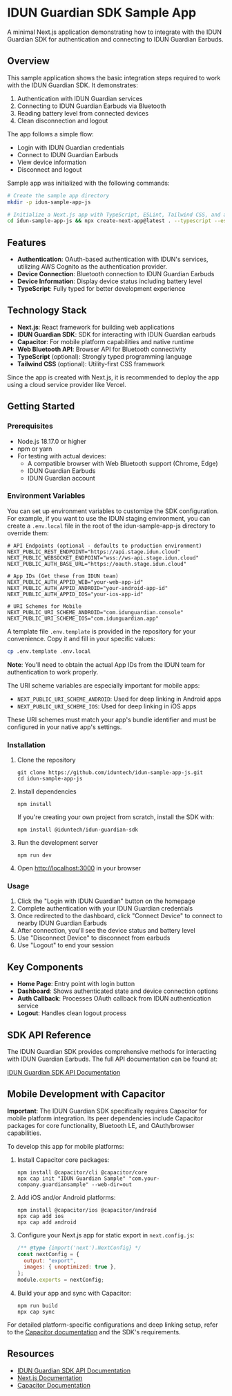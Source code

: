 # IDUN Guardian SDK Sample App

A minimal Next.js application demonstrating how to integrate with the IDUN Guardian SDK for authentication and connecting to IDUN Guardian Earbuds.

## Overview

This sample application shows the basic integration steps required to work with the IDUN Guardian SDK. It demonstrates:

1. Authentication with IDUN Guardian services
2. Connecting to IDUN Guardian Earbuds via Bluetooth
3. Reading battery level from connected devices
4. Clean disconnection and logout

The app follows a simple flow:

- Login with IDUN Guardian credentials
- Connect to IDUN Guardian Earbuds
- View device information
- Disconnect and logout

Sample app was initialized with the following commands:

```bash
# Create the sample app directory
mkdir -p idun-sample-app-js

# Initialize a Next.js app with TypeScript, ESLint, Tailwind CSS, and app directory
cd idun-sample-app-js && npx create-next-app@latest . --typescript --eslint --tailwind --app --src-dir
```

## Features

- **Authentication**: OAuth-based authentication with IDUN's services, utilizing AWS Cognito as the authentication provider.
- **Device Connection**: Bluetooth connection to IDUN Guardian Earbuds
- **Device Information**: Display device status including battery level
- **TypeScript**: Fully typed for better development experience

## Technology Stack

- **Next.js**: React framework for building web applications
- **IDUN Guardian SDK**: SDK for interacting with IDUN Guardian earbuds
- **Capacitor**: For mobile platform capabilities and native runtime
- **Web Bluetooth API**: Browser API for Bluetooth connectivity
- **TypeScript** (optional): Strongly typed programming language
- **Tailwind CSS** (optional): Utility-first CSS framework

Since the app is created with Next.js, it is recommended to deploy the app using a cloud service provider like Vercel.

## Getting Started

### Prerequisites

- Node.js 18.17.0 or higher
- npm or yarn
- For testing with actual devices:
  - A compatible browser with Web Bluetooth support (Chrome, Edge)
  - IDUN Guardian Earbuds
  - IDUN Guardian account

### Environment Variables

You can set up environment variables to customize the SDK configuration. For example, if you want to use the IDUN staging environment, you can create a `.env.local` file in the root of the idun-sample-app-js directory to override them:

```
# API Endpoints (optional - defaults to production environment)
NEXT_PUBLIC_REST_ENDPOINT="https://api.stage.idun.cloud"
NEXT_PUBLIC_WEBSOCKET_ENDPOINT="wss://ws-api.stage.idun.cloud"
NEXT_PUBLIC_AUTH_BASE_URL="https://oauth.stage.idun.cloud"

# App IDs (Get these from IDUN team)
NEXT_PUBLIC_AUTH_APPID_WEB="your-web-app-id"
NEXT_PUBLIC_AUTH_APPID_ANDROID="your-android-app-id"
NEXT_PUBLIC_AUTH_APPID_IOS="your-ios-app-id"

# URI Schemes for Mobile
NEXT_PUBLIC_URI_SCHEME_ANDROID="com.idunguardian.console"
NEXT_PUBLIC_URI_SCHEME_IOS="com.idunguardian.app"
```

A template file `.env.template` is provided in the repository for your convenience. Copy it and fill in your specific values:

```bash
cp .env.template .env.local
```

**Note**: You'll need to obtain the actual App IDs from the IDUN team for authentication to work properly.

The URI scheme variables are especially important for mobile apps:

- `NEXT_PUBLIC_URI_SCHEME_ANDROID`: Used for deep linking in Android apps
- `NEXT_PUBLIC_URI_SCHEME_IOS`: Used for deep linking in iOS apps

These URI schemes must match your app's bundle identifier and must be configured in your native app's settings.

### Installation

1. Clone the repository

   ```
   git clone https://github.com/iduntech/idun-sample-app-js.git
   cd idun-sample-app-js
   ```

2. Install dependencies

   ```
   npm install
   ```

   If you're creating your own project from scratch, install the SDK with:

   ```
   npm install @iduntech/idun-guardian-sdk
   ```

3. Run the development server

   ```
   npm run dev
   ```

4. Open [http://localhost:3000](http://localhost:3000) in your browser

### Usage

1. Click the "Login with IDUN Guardian" button on the homepage
2. Complete authentication with your IDUN Guardian credentials
3. Once redirected to the dashboard, click "Connect Device" to connect to nearby IDUN Guardian Earbuds
4. After connection, you'll see the device status and battery level
5. Use "Disconnect Device" to disconnect from earbuds
6. Use "Logout" to end your session

## Key Components

- **Home Page**: Entry point with login button
- **Dashboard**: Shows authenticated state and device connection options
- **Auth Callback**: Processes OAuth callback from IDUN authentication service
- **Logout**: Handles clean logout process

## SDK API Reference

The IDUN Guardian SDK provides comprehensive methods for interacting with IDUN Guardian Earbuds. The full API documentation can be found at:

[IDUN Guardian SDK API Documentation](https://iduntech.github.io/idun-guardian-sdk-js/classes/Guardian.html)

## Mobile Development with Capacitor

**Important**: The IDUN Guardian SDK specifically requires Capacitor for mobile platform integration. Its peer dependencies include Capacitor packages for core functionality, Bluetooth LE, and OAuth/browser capabilities.

To develop this app for mobile platforms:

1. Install Capacitor core packages:

   ```
   npm install @capacitor/cli @capacitor/core
   npx cap init "IDUN Guardian Sample" "com.your-company.guardiansample" --web-dir=out
   ```

2. Add iOS and/or Android platforms:

   ```
   npm install @capacitor/ios @capacitor/android
   npx cap add ios
   npx cap add android
   ```

3. Configure your Next.js app for static export in `next.config.js`:

   ```js
   /** @type {import('next').NextConfig} */
   const nextConfig = {
     output: "export",
     images: { unoptimized: true },
   };
   module.exports = nextConfig;
   ```

4. Build your app and sync with Capacitor:
   ```
   npm run build
   npx cap sync
   ```

For detailed platform-specific configurations and deep linking setup, refer to the [Capacitor documentation](https://capacitorjs.com/docs) and the SDK's requirements.

## Resources

- [IDUN Guardian SDK API Documentation](https://iduntech.github.io/idun-guardian-sdk-js/classes/Guardian.html)
- [Next.js Documentation](https://nextjs.org/docs)
- [Capacitor Documentation](https://capacitorjs.com/docs)
